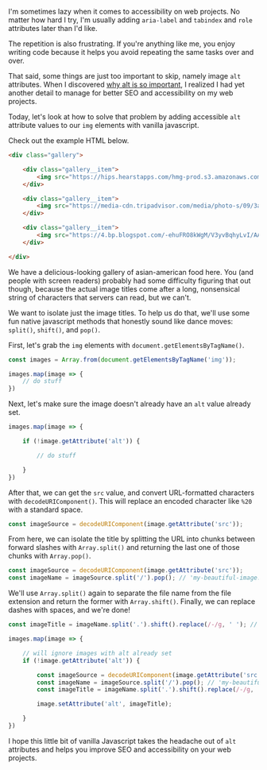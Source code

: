 <meta name="categories" content="javascript, html, accessibility" />
<meta name="media" content="/_assets/media/polaroids.jpg" />

I'm sometimes lazy when it comes to accessibility on web projects. No matter how hard I try, I'm usually adding `aria-label` and `tabindex` and `role` attributes later than I'd like.

The repetition is also frustrating. If you're anything like me, you enjoy writing code because it helps you avoid repeating the same tasks over and over.

That said, some things are just too important to skip, namely image `alt` attributes. When I discovered [why alt is so important](https://moz.com/learn/seo/alt-text), I realized I had yet another detail to manage for better SEO and accessibility on my web projects.

Today, let's look at how to solve that problem by adding accessible `alt` attribute values to our `img` elements with vanilla javascript.

Check out the example HTML below.

```html
<div class="gallery">

    <div class="gallery__item">
        <img src="https://hips.hearstapps.com/hmg-prod.s3.amazonaws.com/_images/wboc-2-media-approved-preview-1521054875.jpeg?crop=1.00xw:0.870xh;0,0.130xh&resize=1080:*">
    </div>

    <div class="gallery__item">
        <img src="https://media-cdn.tripadvisor.com/media/photo-s/09/3a/1b/8a/sesame-chicken-yum.jpg">
    </div>

    <div class="gallery__item">
        <img src="https://4.bp.blogspot.com/-ehuFRO8kWgM/V3yvBqhyLvI/AAAAAAAAwQY/-eaVSQkLFs8ioHS53M_Hjxj7DJuj-pWFQCLcB/w1200-h630-p-k-no-nu/pei-wei-summer-salads.jpg">
    </div>

</div>
```

We have a delicious-looking gallery of asian-american food here. You (and people with screen readers) probably had some difficulty figuring that out though, because the actual image titles come after a long, nonsensical string of characters that servers can read, but we can't.

We want to isolate just the image titles. To help us do that, we'll use some fun native javascript methods that honestly sound like dance moves: `split()`, `shift()`, and `pop()`.

First, let's grab the `img` elements with `document.getElementsByTagName()`.

```javascript
const images = Array.from(document.getElementsByTagName('img'));

images.map(image => {
    // do stuff
})
```

Next, let's make sure the image doesn't already have an `alt` value already set.

```javascript
images.map(image => {

    if (!image.getAttribute('alt')) {

        // do stuff

    }
})
```

After that, we can get the `src` value, and convert URL-formatted characters with `decodeURIComponent()`. This will replace an encoded character like `%20` with a standard space.

```javascript
const imageSource = decodeURIComponent(image.getAttribute('src'));
```

From here, we can isolate the title by splitting the URL into chunks between forward slashes with `Array.split()` and returning the last one of those chunks with `Array.pop()`.

```javascript
const imageSource = decodeURIComponent(image.getAttribute('src'));
const imageName = imageSource.split('/').pop(); // 'my-beautiful-image.jpg?format=small'
```

We'll use `Array.split()` again to separate the file name from the file extension and return the former with `Array.shift()`. Finally, we can replace dashes with spaces, and we're done!

```javascript
const imageTitle = imageName.split('.').shift().replace(/-/g, ' '); // 'my beautiful image'
```

```javascript
images.map(image => {

    // will ignore images with alt already set
    if (!image.getAttribute('alt')) {

        const imageSource = decodeURIComponent(image.getAttribute('src'));
        const imageName = imageSource.split('/').pop(); // 'my-beautiful-image.jpg?format=small'
        const imageTitle = imageName.split('.').shift().replace(/-/g, ' '); // 'my beautiful image'

        image.setAttribute('alt', imageTitle);

    }
})
```

I hope this little bit of vanilla Javascript takes the headache out of `alt` attributes and helps you improve SEO and accessibility on your web projects.
